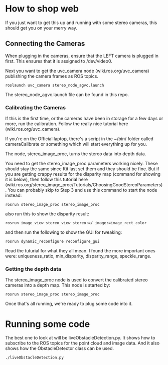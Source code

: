 # How to shop web #
If you just want to get this up and running with some stereo cameras, this should get you on your merry way.

## Connecting the Cameras ##
When plugging in the cameras, ensure that the LEFT camera is plugged in first. This ensures that it is assigned to /dev/video0.

Next you want to get the uvc_camera node (wiki.ros.org/uvc_camera) publishing the camera frames as ROS topics.
```
roslaunch uvc_camera stereo_node_agvc.launch
```
The stereo_node_agvc.launch file can be found in this repo.

### Calibrating the Cameras
If this is the first time, or the cameras have been in storage for a few days or more, run the calibration. Follow the really nice tutorial here (wiki.ros.org/uvc_camera).

If you're on the Official laptop, there's a script in the ~/bin/ folder called cameraCalibrate or something which will start everything up for you.

The node, stereo_image_proc, turns the stereo data into depth data.

You need to get the stereo_image_proc parameters working nicely. These should stay the same since Kit last set them and they should be fine. But if you are getting crappy results for the disparity map (command for showing it is below), then follow this tutorial here (wiki.ros.org/stereo_image_proc/Tutorials/ChoosingGoodStereoParameters). You can probably skip to Step 3 and use this command to start the node instead:
```
rosrun stereo_image_proc stereo_image_proc
```
also run this to show the disparity result:
```
rosrun image_view stereo_view stereo:=/ image:=image_rect_color
```
and then run the following to show the GUI for tweaking:
```
rosrun dynamic_reconfigure reconfigure_gui 
```
Read the tuturial for what they all mean. I found the more important ones were: uniqueness_ratio, min_disparity, disparity_range, speckle_range.

### Getting the depth data
The stereo_image_proc node is used to convert the calibrated stereo cameras into a depth map. This node is started by:
```
rosrun stereo_image_proc stereo_image_proc
```

Once that's all running, we're ready to plug some code into it.

# Running some code
The best one to look at will be liveObstacleDetection.py. It shows how to subscribe to the ROS topics for the point cloud and image data. And it also shows how the ObstacleDetector class can be used.

```
./liveObstacleDetection.py
```

